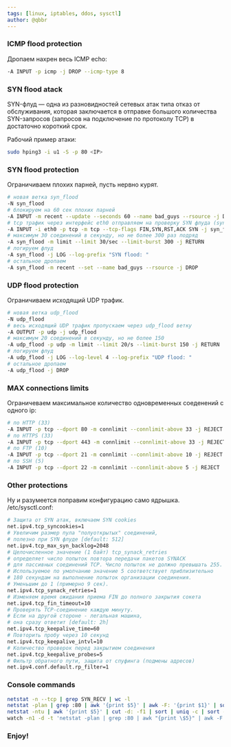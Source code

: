 ```yaml
---
tags: [linux, iptables, ddos, sysctl]
author: @qbbr
---
```


### ICMP flood protection

Дропаем нахрен весь ICMP echo:

```bash
-A INPUT -p icmp -j DROP --icmp-type 8
```

### SYN flood atack

SYN-флуд — одна из разновидностей сетевых атак типа отказ от обслуживания, которая заключается в отправке большого количества SYN-запросов (запросов на подключение по протоколу TCP) в достаточно короткий срок.  

Рабочий пример атаки:

```bash
sudo hping3 -i u1 -S -p 80 <IP>
```

### SYN flood protection

Ограничиваем плохих парней, пусть нервно курят.

```bash
# новая ветка syn_flood
-N syn_flood
# блокируем на 60 сек плохих парней
-A INPUT -m recent --update --seconds 60 --name bad_guys --rsource -j DROP
# tcp трафик через интерфейс eth0 отправляем на проверку SYN флуда (syn_flood)
-A INPUT -i eth0 -p tcp -m tcp --tcp-flags FIN,SYN,RST,ACK SYN -j syn_flood
# максимум 30 соединений в секунду, но не более 300 раз подряд
-A syn_flood -m limit --limit 30/sec --limit-burst 300 -j RETURN
# логируем флуд
-A syn_flood -j LOG --log-prefix "SYN flood: "
# остальное дропаем
-A syn_flood -m recent --set --name bad_guys --rsource -j DROP
```

### UDP flood protection

Ограничиваем исходящий UDP трафик.

```bash
# новая ветка udp_flood
-N udp_flood
# весь исходящий UDP трафик пропускаем через udp_flood ветку
-A OUTPUT -p udp -j udp_flood
# максимум 20 соединений в секунду, но не более 150
-A udp_flood -p udp -m limit --limit 20/s --limit-burst 150 -j RETURN
# логируем флуд
-A udp_flood -j LOG --log-level 4 --log-prefix "UDP flood: "
# остальное дропаем
-A udp_flood -j DROP
```

### MAX connections limits

Ограничеваем максимальное количество одновременных соеденений с одного ip:

```bash
# по HTTP (33)
-A INPUT -p tcp --dport 80 -m connlimit --connlimit-above 33 -j REJECT
# по HTTPS (33)
-A INPUT -p tcp --dport 443 -m connlimit --connlimit-above 33 -j REJECT
# по FTP (10)
-A INPUT -p tcp --dport 21 -m connlimit --connlimit-above 10 -j REJECT
# по SSH (5)
-A INPUT -p tcp --dport 22 -m connlimit --connlimit-above 5 -j REJECT
```

### Other protections

Ну и разумеется поправим конфигурацию само ядрышка.  
/etc/sysctl.conf:

```bash
# Защита от SYN атак, включаем SYN cookies
net.ipv4.tcp_syncookies=1
# Увеличим размер пула "полуоткрытых" соединений,
# полезно при SYN флуде [default: 512]
net.ipv4.tcp_max_syn_backlog=2048
# Целочисленное значение (1 байт) tcp_synack_retries
# определяет число попыток повтора передачи пакетов SYNACK
# для пассивных соединений TCP. Число попыток не должно превышать 255.
# Используемое по умолчанию значение 5 соответствует приблизительно
# 180 секундам на выполнение попыток организации соединения.
# Уменьшим до 1 (примерно 9 сек).
net.ipv4.tcp_synack_retries=1
# Изменяем время ожидания приема FIN до полного закрытия сокета
net.ipv4.tcp_fin_timeout=10
# Проверять TCP-соединение каждую минуту.
# Если на другой стороне - легальная машина,
# она сразу ответит [default: 2h]
net.ipv4.tcp_keepalive_time=60
# Повторить пробу через 10 секунд
net.ipv4.tcp_keepalive_intvl=10
# Количество проверок перед закрытием соединения
net.ipv4.tcp_keepalive_probes=5
# Фильтр обратного пути, защита от спуфинга (подмены адресов)
net.ipv4.conf.default.rp_filter=1
```

### Console commands
```bash
netstat -n --tcp | grep SYN_RECV | wc -l
netstat -plan | grep :80 | awk '{print $5}' | awk -F: '{print $1}' | sort | uniq -c
netstat -ntu | awk '{print $5}' | cut -d: -f1 | sort | uniq -c | sort -n
watch -n1 -d -t 'netstat -plan | grep :80 | awk "{print \$5}" | awk -F: "{print \$1}" | sort | uniq -c | sort -rg'
```

### Enjoy!
